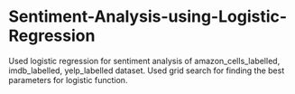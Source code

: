 # Sentiment-Analysis-using-Logistic-Regression
Used logistic regression for sentiment analysis of amazon_cells_labelled, imdb_labelled, yelp_labelled dataset. Used grid search for finding the best parameters for logistic function.
